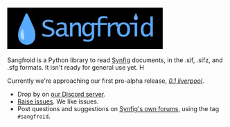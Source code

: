 ![alt text](etc/banner.webp "Sangfroid")

Sangfroid is a Python library to read [Synfig](https://synfig.org) documents, in the .sif, .sifz, and .sfg formats. It isn't ready for general use yet. H

Currently we're approaching our first pre-alpha release, *[0.1 liverpool](https://gitlab.com/marnanel/sangfroid/-/milestones/1)*.

* Drop by on [our Discord server](https://discord.gg/2eAHdQTUyb).
* [Raise issues](https://gitlab.com/marnanel/sangfroid/-/issues/). We like issues.
* Post questions and suggestions on [Synfig's own forums](https://forums.synfig.org/), using the tag `#sangfroid`.
